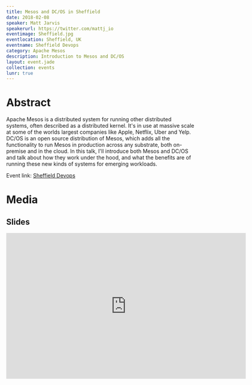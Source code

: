 ```yaml
---
title: Mesos and DC/OS in Sheffield
date: 2018-02-08
speaker: Matt Jarvis
speakerurl: https://twitter.com/mattj_io
eventimage: Sheffield.jpg
eventlocation: Sheffield, UK
eventname: Sheffield Devops
category: Apache Mesos
description: Introduction to Mesos and DC/OS
layout: event.jade
collection: events
lunr: true
---
```


# Abstract

Apache Mesos is a distributed system for running other distributed systems, often described as a distributed kernel. It's in use at massive scale at some of the worlds largest companies like Apple, Netflix, Uber and Yelp. DC/OS is an open source distribution of Mesos, which adds all the functionality to run Mesos in production across any substrate, both on-premise and in the cloud. In this talk, I'll introduce both Mesos and DC/OS and talk about how they work under the hood, and what the benefits are of running these new kinds of systems for emerging workloads. 

Event link: <a href="http://www.sheffielddevops.org.uk/post/170162178789/sheffield-devops-february-2018-meetup">Sheffield Devops</a>

# Media
## Slides

<iframe src="https://docs.google.com/presentation/d/1eyL49biDDh8wkCd_zr0xwh7qGALPUwYAOiwu8zjMT7U/embed?start=false&loop=false&delayms=3000" frameborder="0" width="640" height="389" allowfullscreen="true" mozallowfullscreen="true" webkitallowfullscreen="true"></iframe>
